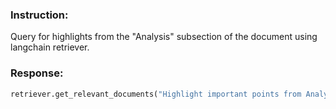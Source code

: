 ### Instruction:
Query for highlights from the "Analysis" subsection of the document using langchain retriever.

### Response:
```python
retriever.get_relevant_documents("Highlight important points from Analysis subsection of the document")
```